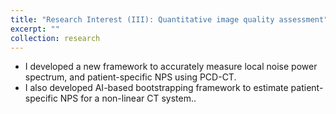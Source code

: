 ```yaml
---
title: "Research Interest (III): Quantitative image quality assessment"
excerpt: ""
collection: research
---
```


- I developed a new framework to accurately measure local noise power spectrum, and patient-specific NPS using PCD-CT. 
- I also developed AI-based bootstrapping framework to estimate patient-specific NPS for a non-linear CT system..
